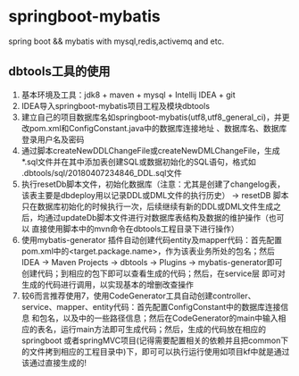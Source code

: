 # springboot-mybatis
spring boot &amp;&amp; mybatis with mysql,redis,activemq and etc.

## dbtools工具的使用
1. 基本环境及工具：jdk8 + maven + mysql + Intellij IDEA + git
2. IDEA导入springboot-mybatis项目工程及模块dbtools
3. 建立自己的项目数据库名如springboot-mybatis(utf8,utf8_general_ci)，并更改pom.xml和ConfigConstant.java中的数据库连接地址
、数据库名、数据库登录用户名及密码
4. 通过脚本createNewDDLChangeFile或createNewDMLChangeFile，生成*.sql文件并在其中添加表创建SQL或数据初始化的SQL语句，格式如
.dbtools/sql/20180407234846_DDL.sql文件
5. 执行resetDb脚本文件，初始化数据库（注意：尤其是创建了changelog表，该表主要是dbdeploy用以记录DDL或DML文件的执行历史） -> resetDB
脚本只在数据库初始化的时候执行一次，后续继续有新的DDL或DML文件生成之后，均通过updateDb脚本文件进行对数据库表结构及数据的维护操作（也可以
直接使用脚本中的mvn命令在dbtools工程目录下进行操作）
6. 使用mybatis-generator 插件自动创建代码entity及mapper代码：首先配置pom.xml中的<target.package.name>，作为该表业务所处的包名；然后
IDEA -> Maven Projects -> dbtools -> Plugins -> mybatis-generator即可创建代码；到相应的包下即可以查看生成的代码；然后，在service层
即可对生成的代码进行调用，以实现基本的增删改查操作
7. 较6而言推荐使用7，使用CodeGenerator工具自动创建controller、service、mapper、entity代码：首先配置ConfigConstant中的数据库连接信息
和包名，以及中的一些路径信息；然后在CodeGenerator的main中输入相应的表名，运行main方法即可生成代码；然后，生成的代码放在相应的springboot
或者springMVC项目(记得需要配置相关的依赖并且把common下的文件拷到相应的工程目录中)下，即可可以执行运行使用如项目kf中就是通过该通过直接生成的!
